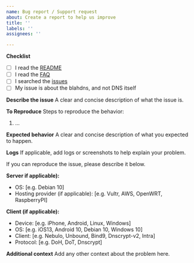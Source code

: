 ```yaml
---
name: Bug report / Support request
about: Create a report to help us improve
title: ''
labels: ''
assignees: ''

---
```


**Checklist**

- [ ] I read the [README](https://github.com/ookangzheng/blahdns/blob/master/README.md)
- [ ] I read the [FAQ](https://github.com/ookangzheng/blahdns/blob/master/FAQ.md)
- [ ] I searched the [issues](https://github.com/ookangzheng/blahdns/issues?q=is%3Aissue+)
- [ ] My issue is about the blahdns, and not DNS itself

**Describe the issue**
A clear and concise description of what the issue is.

**To Reproduce**
Steps to reproduce the behavior:

1. ...

**Expected behavior**
A clear and concise description of what you expected to happen.

**Logs**
If applicable, add logs or screenshots to help explain your problem.

If you can reproduce the issue, please describe it below.

**Server if applicable):**

- OS: [e.g. Debian 10]
- Hosting provider (if applicable): [e.g. Vultr, AWS, OpenWRT, RaspberryPI]

**Client (if applicable):**

- Device: [e.g. iPhone, Android, Linux, Windows]
- OS: [e.g. iOS13, Android 10, Debian 10, Windows 10]
- Client: [e.g. Nebulo, Unbound, Bind9, Dnscrypt-v2, Intra]
- Protocol: [e.g. DoH, DoT, Dnscrypt]

**Additional context**
Add any other context about the problem here.
